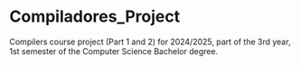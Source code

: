# Compiladores_Project
Compilers course project (Part 1 and 2) for 2024/2025, part of the 3rd year, 1st semester of the Computer Science Bachelor degree.
